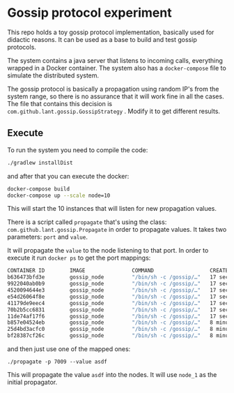 # Gossip protocol experiment    

This repo holds a toy gossip protocol implementation, basically used for didactic reasons. It can 
be used as a base to build and test gossip protocols.

The system contains a java server that listens to incoming calls, everything wrapped in a Docker container. 
The system also has a `docker-compose` file to simulate the distributed system. 

The gossip protocol is basically a propagation using random IP's from the system range, so there is no 
assurance that it will work fine in all the cases. The file that contains this decision is `com.github.lant.gossip.GossipStrategy` . 
Modify it to get different results. 

## Execute
To run the system you need to compile the code: 
```bash
./gradlew installDist
```

and after that you can execute the docker: 
```bash
docker-compose build
docker-compose up --scale node=10
```

This will start the 10 instances that will listen for new propagation values. 

There is a script called `propagate` that's using the class: `com.github.lant.gossip.Propagate` in order to 
propagate values. It takes two parameters: `port` and `value`. 

It will propagate the `value` to the node listening to that port. In order to execute it run `docker ps` to get
the port mappings: 

```bash
CONTAINER ID        IMAGE               COMMAND                  CREATED             STATUS              PORTS                    NAMES
b636473bfd3e        gossip_node         "/bin/sh -c /gossip/…"   17 seconds ago      Up 15 seconds       0.0.0.0:7012->7000/tcp   gossip_node_9
9922040ab0b9        gossip_node         "/bin/sh -c /gossip/…"   17 seconds ago      Up 14 seconds       0.0.0.0:7016->7000/tcp   gossip_node_6
4520094644e3        gossip_node         "/bin/sh -c /gossip/…"   17 seconds ago      Up 14 seconds       0.0.0.0:7017->7000/tcp   gossip_node_10
e54d26064f8e        gossip_node         "/bin/sh -c /gossip/…"   17 seconds ago      Up 15 seconds       0.0.0.0:7013->7000/tcp   gossip_node_8
41179de9eec4        gossip_node         "/bin/sh -c /gossip/…"   17 seconds ago      Up 14 seconds       0.0.0.0:7014->7000/tcp   gossip_node_5
70b2b5cc6831        gossip_node         "/bin/sh -c /gossip/…"   17 seconds ago      Up 15 seconds       0.0.0.0:7018->7000/tcp   gossip_node_7
11de74af17f6        gossip_node         "/bin/sh -c /gossip/…"   17 seconds ago      Up 15 seconds       0.0.0.0:7015->7000/tcp   gossip_node_4
b857e04524eb        gossip_node         "/bin/sh -c /gossip/…"   8 minutes ago       Up 17 seconds       0.0.0.0:7011->7000/tcp   gossip_node_3
25d4bd3acfc0        gossip_node         "/bin/sh -c /gossip/…"   8 minutes ago       Up 17 seconds       0.0.0.0:7009->7000/tcp   gossip_node_1
bf28387cf26c        gossip_node         "/bin/sh -c /gossip/…"   8 minutes ago       Up 16 seconds       0.0.0.0:7010->7000/tcp   gossip_node_2
```

and then just use one of the mapped ones: 

`./propagate -p 7009 --value asdf`

This will propagate the value `asdf` into the nodes. It will use `node_1` as the initial propagator.
